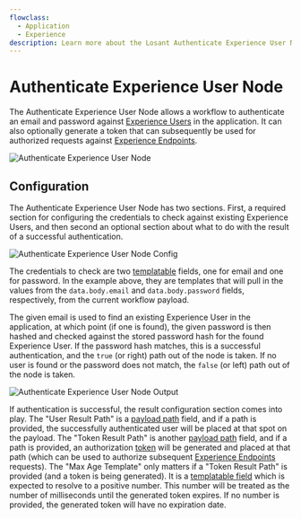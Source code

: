 ```yaml
---
flowclass:
  - Application
  - Experience
description: Learn more about the Losant Authenticate Experience User Node.
---
```


# Authenticate Experience User Node

The Authenticate Experience User Node allows a workflow to authenticate an email and password against [Experience Users](/experiences/users/) in the application. It can also optionally generate a token that can subsequently be used for authorized requests against [Experience Endpoints](/experiences/endpoints/).

![Authenticate Experience User Node](/images/workflows/experience/authenticate-node.png "Authenticate Experience User Node")

## Configuration

The Authenticate Experience User Node has two sections. First, a required section for configuring the credentials to check against existing Experience Users, and then second an optional section about what to do with the result of a successful authentication.

![Authenticate Experience User Node Config](/images/workflows/experience/authenticate-node-config.png "Authenticate Experience User Node Config")

The credentials to check are two [templatable](/workflows/accessing-payload-data/#string-templates) fields, one for email and one for password. In the example above, they are templates that will pull in the values from the `data.body.email` and `data.body.password` fields, respectively, from the current workflow payload.

The given email is used to find an existing Experience User in the application, at which point (if one is found), the given password is then hashed and checked against the stored password hash for the found Experience User. If the password hash matches, this is a successful authentication, and the `true` (or right) path out of the node is taken. If no user is found or the password does not match, the `false` (or left) path out of the node is taken.

![Authenticate Experience User Node Output](/images/workflows/experience/authenticate-node-output.png "Authenticate Experience User Node Output")

If authentication is successful, the result configuration section comes into play. The "User Result Path" is a [payload path](/workflows/accessing-payload-data/#payload-paths) field, and if a path is provided, the successfully authenticated user will be placed at that spot on the payload. The "Token Result Path" is another [payload path](/workflows/accessing-payload-data/#payload-paths) field, and if a path is provided, an authorization [token](/workflows/experience/generate-token/) will be generated and placed at that path (which can be used to authorize subsequent [Experience Endpoints](/experiences/endpoints/) requests). The "Max Age Template" only matters if a "Token Result Path" is provided (and a token is being generated). It is a [templatable field](/workflows/accessing-payload-data/#string-templates) which is expected to resolve to a positive number. This number will be treated as the number of milliseconds until the generated token expires. If no number is provided, the generated token will have no expiration date.
